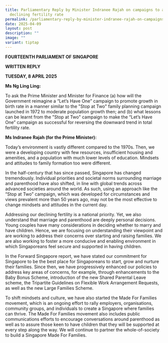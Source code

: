 ```yaml
---
title: Parliamentary Reply by Minister Indranee Rajah on campaigns to address
  declining fertility rate
permalink: /parliamentary-reply-by-minister-indranee-rajah-on-campaigns-to-address-declining-fertility-rate/
date: 2025-04-09
layout: post
description: ""
image: ""
variant: tiptap
---
```

<p><strong>FOURTEENTH PARLIAMENT OF SINGAPORE</strong>
</p>
<p><strong>WRITTEN REPLY</strong>&nbsp;</p>
<p><strong>TUESDAY, 8 APRIL 2025</strong>
</p>
<p><strong>Ms Ng Ling Ling:</strong>
</p>
<p>To ask the Prime Minister and Minister for Finance (a) how will the Government
reimagine a “Let’s Have One” campaign to promote growth in birth rate in
a manner similar to the "Stop at Two" family planning campaign launched
in 1972 to moderate population growth then; and (b) what lessons can be
learnt from the "Stop at Two" campaign to make the “Let’s Have One” campaign
as successful for reversing the downward trend in total fertility rate.</p>
<p><strong>Ms Indranee Rajah (for the Prime Minister):</strong>
</p>
<p>Today’s environment is vastly different compared to the 1970s. Then, we
were a developing country with few resources, insufficient housing and
amenities, and a population with much lower levels of education. Mindsets
and attitudes to family formation too were different.</p>
<p>In the half-century that has since passed, Singapore has changed tremendously.
Individual priorities and societal norms surrounding marriage and parenthood
have also shifted, in line with global trends across advanced societies
around the world. As such, using an approach like the “Stop at Two” campaign,
which was developed for circumstances and views prevalent more than 50
years ago, may not be the most effective to change mindsets and attitudes
in the current day.</p>
<p>Addressing our declining fertility is a national priority. Yet, we also
understand that marriage and parenthood are deeply personal decisions.
Young couples have many considerations in deciding whether to marry and
have children. Hence, we are focusing on understanding their viewpoint
and are working to address their concerns over starting and raising families.
We are also working to foster a more conducive and enabling environment
in which Singaporeans feel secure and supported in having children.</p>
<p>In the Forward Singapore report, we have stated our commitment for Singapore
to be the best place for Singaporeans to start, grow and nurture their
families. Since then, we have progressively enhanced our policies to address
key areas of concerns, for example, through enhancements to the Baby Bonus
Scheme, introduction of the new Shared Parental Leave scheme, the Tripartite
Guidelines on Flexible Work Arrangement Requests, as well as the new Large
Families Scheme.</p>
<p>To shift mindsets and culture, we have also started the Made For Families
movement, which is an ongoing effort to rally employers, organisations,
community groups, and individuals to create a Singapore where families
can thrive. The Made For Families movement also includes public communications
efforts to encourage conversations around parenthood as well as to assure
those keen to have children that they will be supported at every step along
the way. We will continue to partner the whole-of-society to build a Singapore
Made For Families.</p>